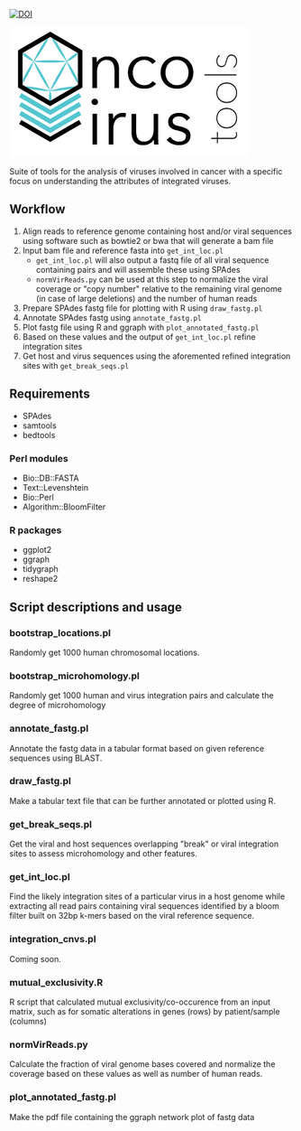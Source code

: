 [![DOI](https://zenodo.org/badge/123922184.svg)](https://zenodo.org/badge/latestdoi/123922184)

![logo](https://github.com/gstarrett/oncovirus_tools/blob/master/oncovirus_tools.png)  

Suite of tools for the analysis of viruses involved in cancer with a specific focus on understanding the attributes of integrated viruses.

## Workflow
1. Align reads to reference genome containing host and/or viral sequences using software such as bowtie2 or bwa that will generate a bam file
2. Input bam file and reference fasta into `get_int_loc.pl`
   * `get_int_loc.pl` will also output a fastq file of all viral sequence containing pairs and will assemble these using SPAdes
   * `normVirReads.py` can be used at this step to normalize the viral coverage or "copy number" relative to the remaining viral genome (in case of large deletions) and the number of human reads
3. Prepare SPAdes fastg file for plotting with R using `draw_fastg.pl`
4. Annotate SPAdes fastg using `annotate_fastg.pl`
5. Plot fastg file using R and ggraph with `plot_annotated_fastg.pl`
6. Based on these values and the output of `get_int_loc.pl` refine integration sites
7. Get host and virus sequences using the aforemented refined integration sites with `get_break_seqs.pl`

## Requirements
* SPAdes
* samtools
* bedtools
### Perl modules
* Bio::DB::FASTA
* Text::Levenshtein
* Bio::Perl
* Algorithm::BloomFilter
### R packages
* ggplot2
* ggraph
* tidygraph
* reshape2

## Script descriptions and usage
### bootstrap_locations.pl
Randomly get 1000 human chromosomal locations.
### bootstrap_microhomology.pl
Randomly get 1000  human and virus integration pairs and calculate the degree of microhomology
### annotate_fastg.pl
Annotate the fastg data in a tabular format based on given reference sequences using BLAST.
### draw_fastg.pl
Make a tabular text file that can be further annotated or plotted using R.
### get_break_seqs.pl
Get the viral and host sequences overlapping "break" or viral integration sites to assess microhomology and other features.
### get_int_loc.pl
Find the likely integration sites of a particular virus in a host genome while extracting all read pairs containing viral sequences identified by a bloom filter built on 32bp k-mers based on the viral reference sequence.
### integration_cnvs.pl
Coming soon.
### mutual_exclusivity.R
R script that calculated mutual exclusivity/co-occurence from an input matrix, such as for somatic alterations in genes (rows) by patient/sample (columns)
### normVirReads.py
Calculate the fraction of viral genome bases covered and normalize the coverage based on these values as well as number of human reads.
### plot_annotated_fastg.pl
Make the pdf file containing the ggraph network plot of fastg data
